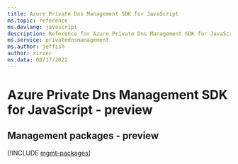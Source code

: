 ```yaml
---
title: Azure Private Dns Management SDK for JavaScript
ms.topic: reference
ms.devlang: javascript
description: Reference for Azure Private Dns Management SDK for JavaScript
ms.service: privatednsmanagement
ms.author: jeffish
author: xirzec
ms.data: 08/17/2022
---
```

# Azure Private Dns Management SDK for JavaScript - preview

## Management packages - preview
[!INCLUDE [mgmt-packages](private-dns-management-mgmt-index.md)]
